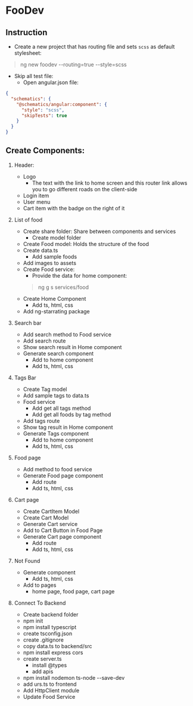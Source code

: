 # FooDev

## Instruction

- Create a new project that has routing file and sets `scss` as default stylesheet:
> ng new foodev --routing=true --style=scss

- Skip all test file:
  - Open angular.json file:
  
```json
{
  "schematics": {
    "@schematics/angular:component": {
      "style": "scss",
      "skipTests": true
    }
  }
}
```

## Create Components:
1. Header:
   - Logo
     - The text with the link to home screen and this router link allows you to go different roads on the client-side 
   - Login item
   - User menu
   - Cart item with the badge on the right of it

2. List of food
   - Create share folder: Share between components and services
     - Create model folder
   - Create Food model: Holds the structure of the food
   - Create data.ts
     - Add sample foods
   - Add images to assets
   - Create Food service:
     - Provide the data for home component:
     > ng g s services/food
   - Create Home Component
     - Add ts, html, css
   - Add ng-starrating package

3. Search bar
   - Add search method to Food service
   - Add search route
   - Show search result in Home component
   - Generate search component
     - Add to home component
     - Add ts, html, css

4. Tags Bar
   - Create Tag model
   - Add sample tags to data.ts
   - Food service
     - Add get all tags method
     - Add get all foods by tag method
   - Add tags route
   - Show tag result in Home component
   - Generate Tags component
     - Add to home component
     - Add ts, html, css

5. Food page
   - Add method to food service
   - Generate Food page component
     - Add route
     - Add ts, html, css

6. Cart page
   - Create CartItem Model
   - Create Cart Model
   - Generate Cart service
   - Add to Cart Button in Food Page
   - Generate Cart page component
     - Add route
     - Add ts, html, css

7. Not Found
   - Generate component
     - Add ts, html, css
   - Add to pages
     - home page, food page, cart page

8. Connect To Backend
   - Create backend folder
   - npm init
   - npm install typescript
   - create tsconfig.json
   - create .gitignore
   - copy data.ts to backend/src
   - npm install express cors
   - create server.ts
     - install @types
     - add apis
   - npm install nodemon ts-node --save-dev
   - add urs.ts to frontend
   - Add HttpClient module
   - Update Food Service

